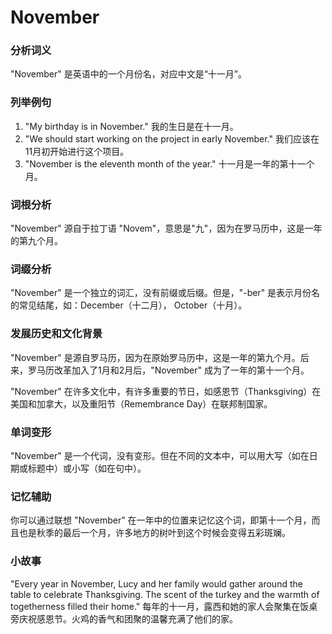 # November

### 分析词义

  

"November" 是英语中的一个月份名，对应中文是“十一月”。

  

### 列举例句

  

1.  "My birthday is in November." 我的生日是在十一月。
2.  "We should start working on the project in early November." 我们应该在11月初开始进行这个项目。
3.  "November is the eleventh month of the year." 十一月是一年的第十一个月。

  

### 词根分析

  

"November" 源自于拉丁语 "Novem"，意思是"九"，因为在罗马历中，这是一年的第九个月。

  

### 词缀分析

  

"November" 是一个独立的词汇，没有前缀或后缀。但是，"-ber" 是表示月份名的常见结尾，如：December（十二月）， October（十月）。

  

### 发展历史和文化背景

  

"November" 是源自罗马历，因为在原始罗马历中，这是一年的第九个月。后来，罗马历改革加入了1月和2月后，"November" 成为了一年的第十一个月。

  

"November" 在许多文化中，有许多重要的节日，如感恩节（Thanksgiving）在美国和加拿大，以及重阳节（Remembrance Day）在联邦制国家。

  

### 单词变形

  

"November" 是一个代词，没有变形。但在不同的文本中，可以用大写（如在日期或标题中）或小写（如在句中）。

  

### 记忆辅助

  

你可以通过联想 "November" 在一年中的位置来记忆这个词，即第十一个月，而且也是秋季的最后一个月，许多地方的树叶到这个时候会变得五彩斑斓。

  

### 小故事

  

"Every year in November, Lucy and her family would gather around the table to celebrate Thanksgiving. The scent of the turkey and the warmth of togetherness filled their home." 每年的十一月，露西和她的家人会聚集在饭桌旁庆祝感恩节。火鸡的香气和团聚的温馨充满了他们的家。
